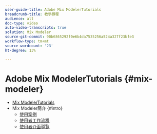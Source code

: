 ```yaml
---
user-guide-title: Adobe Mix ModelerTutorials
breadcrumb-title: 教學課程
audience: all
doc-type: video
auto-video-transcripts: true
solution: Mix Modeler
source-git-commit: 90b6865292f0e6b4da7535256a524a327f23bfe3
workflow-type: tm+mt
source-wordcount: '23'
ht-degree: 13%

---
```



# Adobe Mix ModelerTutorials {#mix-modeler}

+ [Mix ModelerTutorials](/help/mix-modeler/overview.md)
+ Mix Modeler簡介 {#intro}
   + [使用案例](/help/mix-modeler/intro/use-cases.md)
   + [使用者工作流程](/help/mix-modeler/intro/user-workflow.md)
   + [使用者介面導覽](/help/mix-modeler/intro/user-interface-tour.md)
